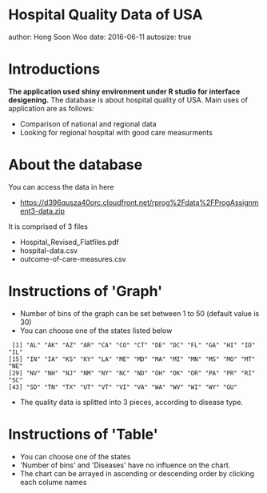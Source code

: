 Hospital Quality Data of USA
========================================================
author: Hong Soon Woo
date: 2016-06-11
autosize: true

Introductions
========================================================

**The application used shiny environment under R studio for interface
desigening.**
The database is about hospital quality of USA.
Main uses of application are as follows:

- Comparison of national and regional data
- Looking for regional hospital with good care measurments

About the database
========================================================
You can access the data in here
- https://d396qusza40orc.cloudfront.net/rprog%2Fdata%2FProgAssignment3-data.zip

It is comprised of 3 files
- Hospital_Revised_Flatfiles.pdf
- hospital-data.csv
- outcome-of-care-measures.csv

Instructions of 'Graph'
========================================================

- Number of bins of the graph can be set between 1 to 50 (default value is 30)
- You can choose one of the states listed below


```
 [1] "AL" "AK" "AZ" "AR" "CA" "CO" "CT" "DE" "DC" "FL" "GA" "HI" "ID" "IL"
[15] "IN" "IA" "KS" "KY" "LA" "ME" "MD" "MA" "MI" "MN" "MS" "MO" "MT" "NE"
[29] "NV" "NH" "NJ" "NM" "NY" "NC" "ND" "OH" "OK" "OR" "PA" "PR" "RI" "SC"
[43] "SD" "TN" "TX" "UT" "VT" "VI" "VA" "WA" "WV" "WI" "WY" "GU"
```

- The quality data is splitted into 3 pieces, according to disease type.

Instructions of 'Table'
========================================================

- You can choose one of the states
- 'Number of bins' and 'Diseases' have no influence on the chart.
- The chart can be arrayed in ascending or descending order by clicking each colume names


